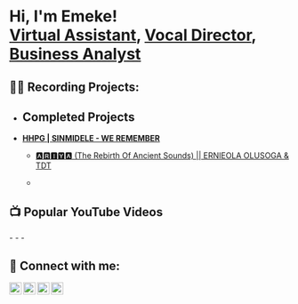 <h1>Hi, I'm Emeke! <br/><a href="https://github.com/emekeakorin">Virtual Assistant</a>, <a href="https://www.linkedin.com/in/emeke-godscovenant-535018a1/">Vocal Director</a>, <a href="https://">Business Analyst</a></h1>

<h2>👨‍💻 Recording Projects:</h2>

- <b>Completed Projects</b>
  - 
- <b>[HHPG | SINMIDELE - WE REMEMBER](https://youtu.be/0JZPfNhVGck?si=zQR3C7sY2TDBi2nQ)</b>
  - [🅰🆁🅸🆈🅰 (The Rebirth Of Ancient Sounds) || ERNIEOLA OLUSOGA & TDT](https://youtu.be/SeyBMWBFOlA?si=KVTN643jHmAxA4HW) 

  - 
<h2>📺 Popular YouTube Videos</h2>
-
-
-

<h2> 🤳 Connect with me:</h2>

[<img align="left" alt="JoshMadakor | YouTube" width="22px" src="https://cdn.jsdelivr.net/npm/simple-icons@v3/icons/youtube.svg" />][youtube]
[<img align="left" alt="JoshMadakor | Twitter" width="22px" src="https://cdn.jsdelivr.net/npm/simple-icons@v3/icons/twitter.svg" />][twitter]
[<img align="left" alt="JoshMadakor | LinkedIn" width="22px" src="https://cdn.jsdelivr.net/npm/simple-icons@v3/icons/linkedin.svg" />][linkedin]
[<img align="left" alt="JoshMadakor | Instagram" width="22px" src="https://cdn.jsdelivr.net/npm/simple-icons@v3/icons/instagram.svg" />][instagram]

[twitter]: https://twitter.com/emekeakorin
[youtube]: https://www.youtube.com/@godscovenantemeke498
[instagram]: https://www.instagram.com/emekakorin/
[linkedin]: https://www.linkedin.com/in/emeke-godscovenant-535018a1
